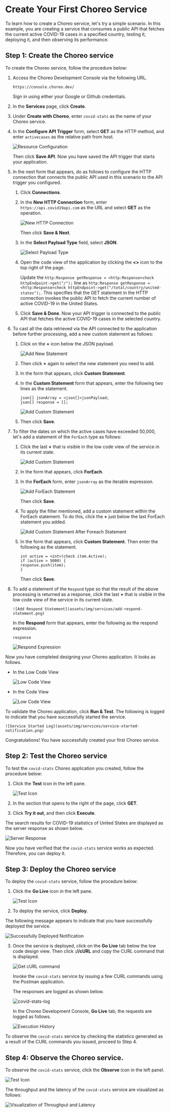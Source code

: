 # Create Your First Choreo Service

To learn how to create a Choreo service, let's try a simple scenario. In this example, you are creating a service that consumes a public API that fetches the current active COVID-19 cases in a specified country, testing it, deploying it, and then observing its performance.

## Step 1: Create the Choreo service

To create the Choreo service, follow the procedure below: 

1. Access the Choreo Development Console via the following URL.

    `https://console.choreo.dev/`
    
    Sign in using either your Google or Github credentials.
    
2. In the **Services** page, click **Create**.

3. Under **Create with Choreo**, enter `covid-stats` as the name of your Choreo service.

4. In the **Configure API Trigger** form, select **GET** as the HTTP method, and enter `activecases` as the relative path from host.

    ![Resource Configuration](assets/img/services/configure-api-trigger.png)
    
    Then click **Save API**. Now you have saved the API trigger that starts your application.
    
5. In the next form that appears, do as follows to configure the HTTP connection that connects the public API used in this scenario to the API trigger you configured.

    1. Click **Connections**.

    2. In the **New HTTP Connection** form, enter `https://api.covid19api.com` as the URL and select **GET** as the operation.
    
        ![New HTTP Connection](assets/img/services/new-http-connection.png)
        
        Then click **Save & Next**.
        
    3. In the **Select Payload Type** field, select **JSON**.
    
        ![Select Payload Type](assets/img/services/select-payload-type.png)
        
    4. Open the code view of the application by clicking the **<>** icon to the top right of the page.
    
        Update the `http:Response getResponse = <http:Response>check httpEndpoint->get("/");` line as `http:Response getResponse = <http:Response>check httpEndpoint->get("/total/country/united-states");`. This specifies that the GET statement in the HTTP connection invokes the public API to fetch the current number of active COVID-19 in the United States.
        
    5. Click **Save & Done**. Now your API trigger is connected to the public API that fetches the active COVID-19 cases in the selected country.
    
6. To cast all the data retrieved via the API connected to the application before further processing, add a new custom statement as follows:

    1. Click on the **+** icon below the JSON payload. 

        ![Add New Statement](assets/img/services/add-new-statement.png)
    
    2. Then click **+** again to select the new statement you need to add.
    
    3. In the form that appears, click **Custom Statement**.

    4. In the **Custom Statement** form that appears, enter the following two lines as the statement.
    
        ```
        json[] jsonArray = <json[]>jsonPayload;
        json[] response = [];
        ```

        ![Add Custom Statement](assets/img/services/custom-statement.png)
    
    5. Then click **Save**.
    
7. To filter the dates on which the active cases have exceeded 50,000, let's add a statement of the `ForEach` type as follows: 

    1. Click the last **+** that is visible in the low code view of the service in its current state.

        ![Add Custom Statement](assets/img/services/add-to-the-service.png)
    
    2. In the form that appears, click **ForEach**.

    3. In the **ForEach** form, enter `jsonArray` as the iterable expression.

        ![Add ForEach Statement](assets/img/services/add-foreach-statement.png)
    
        Then click **Save**.
    
    4. To apply the filter mentioned, add a custom statement within the ForEach statement. To do this, click the **+** just below the last ForEach statement you added.

        ![Add Custom Statement After Foreach Statement](assets/img/services/add-custom-statement-after-foreach-statement.png)
    
    5. In the form that appears, click **Custom Statement**. Then enter the following as the statement.

        ```
        int active = <int>(check item.Active);
        if (active > 5000) {
        response.push(item);
        }
        ```
        
        Then click **Save**.
    
14. To add a statement of the `Respond` type so that the result of the above processing is returned as a response, click the last **+** that is visible in the low code view of the service in its current state.

        ![Add Respond Statement](assets/img/services/add-respond-statement.png)
    
    In the **Respond** form that appears, enter the following as the respond expression.

    ```
    response
    ```
    
    ![Respond Expression](assets/img/services/respond-expression.png)
    
Now you have completed designing your Choreo application. It looks as follows.

- In the Low Code View

    ![Low Code View](assets/img/services/choreo-service-low-code-view.png)

- In the Code View

    ![Low Code View](assets/img/services/choreo-service-code-view.png)

    
To validate the Choreo application, click **Run & Test**. The following is logged to indicate that you have successfully started the service.

    ![Service Started Log](assets/img/services/service-started-notification.png)
    
Congratulations! You have successfully created your first Choreo service.
   
## Step 2: Test the Choreo service

To test the `covid-stats` Choreo application you created, follow the procedure below:

1. Click the **Test** icon in the left pane.

    ![Test Icon](assets/img/services/test-icon.png)

2. In the section that opens to the right of the page, click **GET**.

3. Click **Try it out**, and then click **Execute**.

The search results for COVID-19 statistics of United States are displayed as the server response as shown below.

![Server Response](assets/img/services/server-response.png)

Now you have verified that the `covid-stats` service works as expected. Therefore, you can deploy it.

## Step 3: Deploy the Choreo service

To deploy the `covid-stats` service, follow the procedure below:

1. Click the **Go Live** icon in the left pane.

    ![Test Icon](assets/img/services/deploy-icon.png)

2. To deploy the service, click **Deploy**.

The following message appears to indicate that you have successfully deployed the service.

![Successfully Deployed Notification](assets/img/services/successfully-deployed-notification.png)

3. Once the service is deployed, click on the **Go Live** tab below the low code design view. Then click **://cURL** and copy the CURL command that is displayed.

    ![Get cURL command](assets/img/services/copy-curl-command.png)
    
    Invoke the `covid-stats` service by issuing a few CURL commands using the Postman application.
    
    The responses are logged as shown below.
    
    ![covid-stats-log](assets/img/services/covid-stats-log.png)

    In the Choreo Development Console, **Go Live** tab, the requests are logged as follows.
    
    ![Execution History](assets/img/services/execution-history.png)
    
To observe the `covid-stats` service by checking the statistics generated as a result of the CURL commands you issued, proceed to Step 4. 

## Step 4: Observe the Choreo service.

To observe the `covid-stats` service, click the **Observe** icon in the left panel.

![Test Icon](assets/img/services/observe-icon.png)

The throughput and the latency of the `covid-stats` service are visualized as follows:

![Visualization of Throughput and Latency](assets/img/services/successfully-deployed-notification.png)
